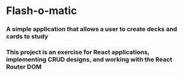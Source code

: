 # Flash-o-matic
### A simple application that allows a user to create decks and cards to study
### This project is an exercise for React applications, implementing CRUD designs, and working with the React Router DOM
